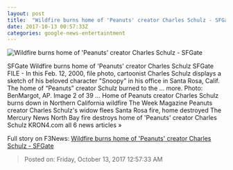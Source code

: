```yaml
---
layout: post
title:  "Wildfire burns home of 'Peanuts' creator Charles Schulz - SFGate"
date: 2017-10-13 00:57:33Z
categories: google-news-entertaintment
---
```


![Wildfire burns home of 'Peanuts' creator Charles Schulz - SFGate](http://ww1.hdnux.com/photos/66/54/40/14338108/3/rawImage.jpg)

SFGate Wildfire burns home of 'Peanuts' creator Charles Schulz SFGate FILE - In this Feb. 12, 2000, file photo, cartoonist Charles Schulz displays a sketch of his beloved character "Snoopy" in his office in Santa Rosa, Calif. The home of “Peanuts” creator Schulz burned to the ... more. Photo: BenMargot, AP. Image 2 of 39 ... Home of Peanuts creator Charles Schulz burns down in Northern California wildfire The Week Magazine Peanuts creator Charles Schulz's widow flees Santa Rosa fire, home destroyed The Mercury News North Bay fire destroys home of 'Peanuts' creator Charles Schulz KRON4.com all 6 news articles »


Full story on F3News: [Wildfire burns home of 'Peanuts' creator Charles Schulz - SFGate](http://www.f3nws.com/n/GZ2suB)

> Posted on: Friday, October 13, 2017 12:57:33 AM
